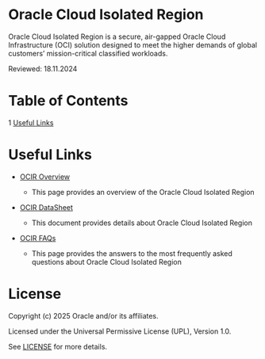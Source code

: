 # Oracle Cloud Isolated Region

Oracle Cloud Isolated Region is a secure, air-gapped Oracle Cloud Infrastructure (OCI) solution designed to meet the higher demands of global customers’ mission-critical classified workloads.

Reviewed: 18.11.2024

# Table of Contents

1 [Useful Links](#useful-uinks)

<!--## Team Publications -->


# Useful Links

- [OCIR Overview](https://www.oracle.com/government/govcloud/isolated/)
    - This page provides an overview of the Oracle Cloud Isolated Region

- [OCIR DataSheet](https://www.oracle.com/a/ocom/docs/cloud/oracle-cloud-isolated-region-datasheet.pdf)
    - This document provides details about Oracle Cloud Isolated Region

- [OCIR FAQs](https://www.oracle.com/government/govcloud/isolated/faq/)
    - This page provides the answers to the most frequently asked questions about Oracle Cloud Isolated Region


# License

Copyright (c) 2025 Oracle and/or its affiliates.

Licensed under the Universal Permissive License (UPL), Version 1.0.

See [LICENSE](https://github.com/oracle-devrel/technology-engineering/blob/main/LICENSE) for more details.
